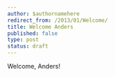 ```yaml
---
author: $authornamehere
redirect_from: /2013/01/Welcome/
title: Welcome Anders
published: false
type: post
status: draft
---
```


Welcome, Anders!

